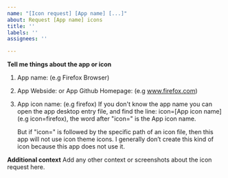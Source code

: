 ```yaml
---
name: "[Icon request] [App name] [...]"
about: Request [App name] icons
title: ''
labels: ''
assignees: ''

---
```


**Tell me things about the app or icon**
1. App name: (e.g Firefox Browser)
2. App Webside: or App Github Homepage: (e.g www.firefox.com)
3. App icon name: (e.g firefox)
    If you don't know the app name you can open the app desktop entry file,
    and find the line: icon=[App icon name] (e.g icon=firefox),
    the word after "icon=" is the App icon name.

    But if "icon=" is followed by the specific path of an icon file, then this app will not use icon theme 
    icons.  I generally don’t create this kind of icon because this app does not use it.

**Additional context**
Add any other context or screenshots about the icon request here.

